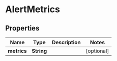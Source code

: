 

# AlertMetrics


## Properties

| Name | Type | Description | Notes |
|------------ | ------------- | ------------- | -------------|
|**metrics** | **String** |  |  [optional] |



